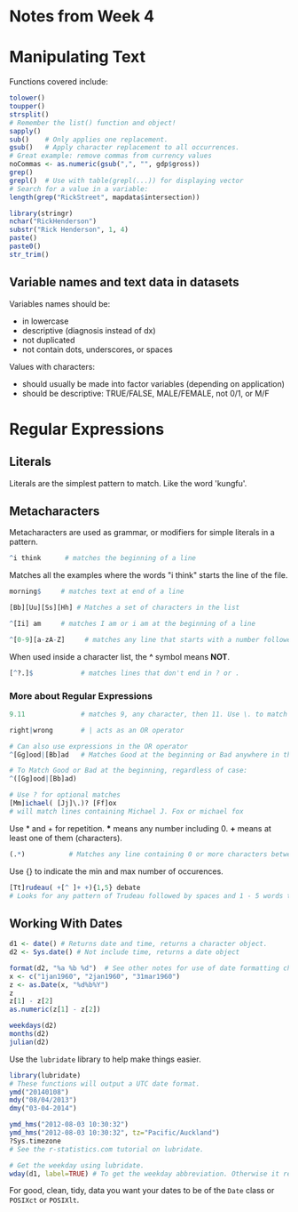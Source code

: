 # Notes from Week 4
# Manipulating Text

Functions covered include:
```R
tolower()
toupper()
strsplit()
# Remember the list() function and object!
sapply()
sub()    # Only applies one replacement.
gsub()   # Apply character replacement to all occurrences.
# Great example: remove commas from currency values
noCommas <- as.numeric(gsub(",", "", gdp$gross))  
grep()
grepl()  # Use with table(grepl(...)) for displaying vector
# Search for a value in a variable:
length(grep("RickStreet", mapdata$intersection))

library(stringr)
nchar("RickHenderson")
substr("Rick Henderson", 1, 4)
paste()
paste0()
str_trim()

```
## Variable names and text data in datasets
Variables names should be:
  * in lowercase
  * descriptive (diagnosis instead of dx)
  * not duplicated
  * not contain dots, underscores, or spaces
  
Values with characters:
  * should usually be made into factor variables (depending on application)
  * should be descriptive: TRUE/FALSE, MALE/FEMALE, not 0/1, or M/F
  
# Regular Expressions
## Literals
Literals are the simplest pattern to match. Like the word 'kungfu'.

## Metacharacters
Metacharacters are used as grammar, or modifiers for simple literals in a pattern.

```R
^i think      # matches the beginning of a line
```
Matches all the examples where the words "i think" starts the line of the file.

```R
morning$     # matches text at end of a line
```
```R
[Bb][Uu][Ss][Hh] # Matches a set of characters in the list
```
```R
^[Ii] am     # matches I am or i am at the beginning of a line
```
```R
^[0-9][a-zA-Z]     # matches any line that starts with a number followed by a letter
```
When used inside a character list, the **^** symbol means **NOT**.
```R
[^?.]$            # matches lines that don't end in ? or .
```

### More about Regular Expressions
```R
9.11              # matches 9, any character, then 11. Use \. to match periods.
```
```R
right|wrong       # | acts as an OR operator
```
```R
# Can also use expressions in the OR operator
^[Gg]ood|[Bb]ad   # Matches Good at the beginning or Bad anywhere in the line

# To Match Good or Bad at the beginning, regardless of case:
^([Gg]ood|[Bb]ad)
```

```R
# Use ? for optional matches
[Mm]ichael( [Jj]\.)? [Ff]ox
# will match lines containing Michael J. Fox or michael fox
```

Use \* and + for repetition. __*__ means any number including 0.
__+__ means at least one of them (characters).

```R
(.*)           # Matches any line containing 0 or more characters between parenthese like (how's this) or ()
```

Use {} to indicate the min and max number of occurences.
```R
[Tt]rudeau( +[^ ]+ +){1,5} debate
# Looks for any pattern of Trudeau followed by spaces and 1 - 5 words then the word debate.
```
## Working With Dates

```R
d1 <- date() # Returns date and time, returns a character object.
d2 <- Sys.date() # Not include time, returns a date object

format(d2, "%a %b %d")  # See other notes for use of date formatting characters
x <- c("1jan1960", "2jan1960", "31mar1960")
z <- as.Date(x, "%d%b%Y")
z
z[1] - z[2]
as.numeric(z[1] - z[2])

weekdays(d2)
months(d2)
julian(d2)
```
Use the `lubridate` library to help make things easier.

```R
library(lubridate)
# These functions will output a UTC date format.
ymd("20140108")
mdy("08/04/2013")
dmy("03-04-2014")

ymd_hms("2012-08-03 10:30:32")
ymd_hms("2012-08-03 10:30:32", tz="Pacific/Auckland")
?Sys.timezone
# See the r-statistics.com tutorial on lubridate.

# Get the weekday using lubridate.
wday(d1, label=TRUE) # To get the weekday abbreviation. Otherwise it returns an integer.

```
For good, clean, tidy, data you want your dates to be of the `Date` class or `POSIXct` or `POSIXlt`.
